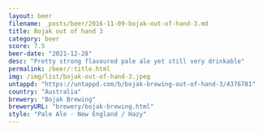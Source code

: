 ```yaml
---
layout: beer
filename: _posts/beer/2016-11-09-bojak-out-of-hand-3.md
title: Bojak out of hand 3
category: beer
score: 7.5
beer-date: "2021-12-28"
desc: "Pretty strong flavoured pale ale yet still very drinkable"
permalink: /beer/:title.html
img: /img/list/bojak-out-of-hand-3.jpeg
untappd: "https://untappd.com/b/bojak-brewing-out-of-hand-3/4376781"
country: "Australia"
brewery: "Bojak Brewing"
breweryURL: "brewery/bojak-brewing.html"
style: "Pale Ale - New England / Hazy"
---
```

